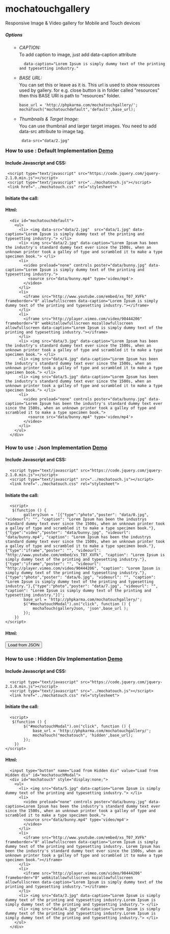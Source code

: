 mochatouchgallery
=================


<div class="mainHeader">Responsive Image & Video gallery for Mobile and Touch devices</div>

  <div style="float:left; width:100%">
  	<h5 class="h3title">Options</h5>
    <ul style="list-style:circle;margin-left: 20px;">
    	<li> <h6 style="margin:5px 0;">CAPTION:</h6> To add caption to image, just add data-caption attribute <pre><code>  data-caption="Lorem Ipsum is simply dummy text of the printing and typesetting industry."</pre></code>  </li>
        <li> <h6 style="margin:5px 0;">BASE URL:</h6> You can set this or leave as it is. This url is used to show resources used by gallery. for e.g. close button is in folder called "resources" then this BASE URl is path to "resources" folder.
        <pre><code>base_url = 'http://phpkarma.com/mochatouchgallery/';
mochaTouch("mochatouchdefault",'default',base_url);</pre></code>  </li>
        <li> <h6 style="margin:5px 0;">Thumbnails & Target Image:</h6> You can use thumbnail and larger target images. You need to add data-src attribute to image tag.
        <pre><code> data-src="data/2.jpg" </pre></code>  </li>
    </ul>
  </div>
  
  
 <h3 class="h3title">How to use : Default Implementation <a href="http://www.phpkarma.com/mochatouchdemo/demo/demo1.html" class="demoBtn" target="_blank" >Demo</a></h3>
<h4> Include Javascript and CSS:</h4>
    
     <script type="text/javascript" src="https://code.jquery.com/jquery-2.1.0.min.js"></script> 
     <script type="text/javascript" src="../mochatouch.js"></script>
     <link href="../mochatouch.css" rel="stylesheet">
    
<h4>Initiate the call:</h4>
    <script>
        $(function () {
            base_url = 'http://phpkarma.com/mochatouchgallery/';
            mochaTouch("mochatouchdefault",'default',base_url);
        })
    </script>
<h4> Html:</h4>

      <div id="mochatouchdefault">
        <ul>
          <li> <img data-src="data/2.jpg"  src="data/1.jpg" data-caption="Lorem Ipsum is simply dummy text of the printing and typesetting industry."> </li>
          <li> <img src="data/2.jpg" data-caption="Lorem Ipsum has been the industry's standard dummy text ever since the 1500s, when an unknown printer took a galley of type and scrambled it to make a type specimen book."> </li>
          <li>
            <video preload="none" controls poster="data/bunny.jpg" data-caption="Lorem Ipsum is simply dummy text of the printing and typesetting industry.">
              <source src="data/bunny.mp4" type='video/mp4'>
            </video>
          </li>
          <li>
            <iframe src="http://www.youtube.com/embed/xs_T07_XVFk" frameborder="0" allowfullscreen data-caption="Lorem Ipsum is simply dummy text of the printing and typesetting industry."></iframe>
          </li>
          <li>
            <iframe src="http://player.vimeo.com/video/90444206" frameborder="0" webkitallowfullscreen mozallowfullscreen allowfullscreen data-caption="Lorem Ipsum is simply dummy text of the printing and typesetting industry."></iframe>
          </li>
          <li> <img src="data/3.jpg" data-caption="Lorem Ipsum has been the industry's standard dummy text ever since the 1500s, when an unknown printer took a galley of type and scrambled it to make a type specimen book."> </li>
          <li> <img src="data/4.jpg" data-caption="Lorem Ipsum has been the industry's standard dummy text ever since the 1500s, when an unknown printer took a galley of type and scrambled it to make a type specimen book."> </li>
          <li> <img src="data/5.jpg" data-caption="Lorem Ipsum has been the industry's standard dummy text ever since the 1500s, when an unknown printer took a galley of type and scrambled it to make a type specimen book."> </li>
          <li>
            <video preload="none" controls poster="data/bunny.jpg" data-caption="Lorem Ipsum has been the industry's standard dummy text ever since the 1500s, when an unknown printer took a galley of type and scrambled it to make a type specimen book.">
              <source src="data/bunny.mp4" type='video/mp4'>
            </video>
          </li>
        </ul>
      </div>
  
<h3 class="h3title">How to use : Json Implementation <a href="http://www.phpkarma.com/mochatouchdemo/demo/demo2.html" class="demoBtn" target="_blank" >Demo</a></h3>
<h4> Include Javascript and CSS:</h4>
 
      <script type="text/javascript" src="https://code.jquery.com/jquery-2.1.0.min.js"></script> 
      <script type="text/javascript" src="../mochatouch.js"></script>
      <link href="../mochatouch.css" rel="stylesheet">

<h4>Initiate the call:</h4>
 
      <script>
       $(function () {
            galleryJson = '[{"type":"photo","poster": "data/0.jpg", "videourl": "", "caption": "Lorem Ipsum has been the industrys standard dummy text ever since the 1500s, when an unknown printer took a galley of type and scrambled it to make a type specimen book."},{"type":"video","poster": "data/bunny.jpg", "videourl": "data/bunny.mp4", "caption": "Lorem Ipsum has been the industrys standard dummy text ever since the 1500s, when an unknown printer took a galley of type and scrambled it to make a type specimen book."},{"type":"iframe","poster": "", "videourl": "http://www.youtube.com/embed/xs_T07_XVFk", "caption": "Lorem Ipsum is simply dummy text of the printing and typesetting industry."},{"type":"iframe","poster": "", "videourl": "http://player.vimeo.com/video/90444206", "caption": "Lorem Ipsum is simply dummy text of the printing and typesetting industry."},{"type":"photo","poster": "data/6.jpg", "videourl": "", "caption": "Lorem Ipsum is simply dummy text of the printing and typesetting industry."},{"type":"photo","poster": "data/7.jpg", "videourl": "", "caption": "Lorem Ipsum is simply dummy text of the printing and typesetting industry."}]';
            base_url = 'http://phpkarma.com/mochatouchgallery/';
            $("#mochatouchModal").on("click", function () {
                mochaTouch(galleryJson, 'json',base_url );
            });
        })
    </script>
<h4> Html:</h4>
      <input type="button" name="Load from JSON" value="Load from JSON" id="mochatouchModal">
   

<h3 class="h3title">How to use : Hidden Div Implementation <a href="http://www.phpkarma.com/mochatouchdemo/demo/demo3.html" class="demoBtn" target="_blank" >Demo</a></h3>
<h4> Include Javascript and CSS:</h4>
   
      <script type="text/javascript" src="https://code.jquery.com/jquery-2.1.0.min.js"></script> 
      <script type="text/javascript" src="../mochatouch.js"></script>
      <link href="../mochatouch.css" rel="stylesheet">
    
<h4>Initiate the call:</h4>

      <script>
       $(function () {
            $("#mochatouchModal").on("click", function () {
                base_url = 'http://phpkarma.com/mochatouchgallery/';
                mochaTouch("mochatouch", 'hidden',base_url);
            });
        })
    </script>
<h4> Html:</h4>
 
      <input type="button" name="Load from Hidden div" value="Load from Hidden div" id="mochatouchModal">
      <div id="mochatouch" style="display:none;">
        <ul>
          <li> <img src="data/5.jpg" data-caption="Lorem Ipsum is simply dummy text of the printing and typesetting industry."> </li>
          <li>
            <video preload="none" controls poster="data/bunny.jpg" data-caption=Lorem Ipsum has been the industry's standard dummy text ever since the 1500s, when an unknown printer took a galley of type and scrambled it to make a type specimen book.">
            <source src="data/bunny.mp4" type='video/mp4'>
            </video>
          </li>
          <li>
            <iframe src="http://www.youtube.com/embed/xs_T07_XVFk" frameborder="0" allowfullscreen data-caption="Lorem Ipsum is simply dummy text of the printing and typesetting industry. Lorem Ipsum has been the industry's standard dummy text ever since the 1500s, when an unknown printer took a galley of type and scrambled it to make a type specimen book."></iframe>
          </li>
          <li>
            <iframe src="http://player.vimeo.com/video/90444206" frameborder="0" webkitallowfullscreen mozallowfullscreen allowfullscreen data-caption="Lorem Ipsum is simply dummy text of the printing and typesetting industry."></iframe>
          </li>
          <li> <img src="data/3.jpg" data-caption="Lorem Ipsum is simply dummy text of the printing and typesetting industry.Lorem Ipsum is simply dummy text of the printing and typesetting industry."> </li>
          <li> <img src="data/4.jpg" data-caption="Lorem Ipsum is simply dummy text of the printing and typesetting industry.Lorem Ipsum is simply dummy text of the printing and typesetting industry."> </li>
        </ul>
      </div>
   


